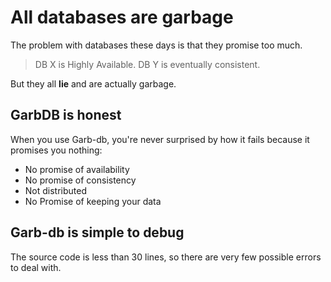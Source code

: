 # All databases are garbage

The problem with databases these days is that they promise too much.

> DB X is Highly Available. DB Y is eventually consistent.

But they all **lie** and are actually garbage.

## GarbDB is honest

When you use Garb-db, you're never surprised by how it fails because it promises you nothing:

- No promise of availability
- No promise of consistency
- Not distributed
- No Promise of keeping your data

## Garb-db is simple to debug

The source code is less than 30 lines, so there are very few possible errors to deal with.
